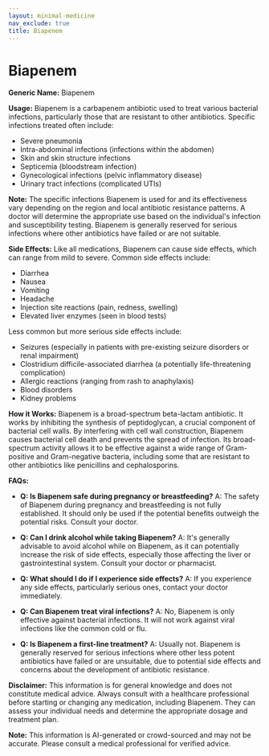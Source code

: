 ```yaml
---
layout: minimal-medicine
nav_exclude: true
title: Biapenem
---
```


# Biapenem

**Generic Name:** Biapenem

**Usage:** Biapenem is a carbapenem antibiotic used to treat various bacterial infections, particularly those that are resistant to other antibiotics.  Specific infections treated often include:

* Severe pneumonia
* Intra-abdominal infections (infections within the abdomen)
* Skin and skin structure infections
* Septicemia (bloodstream infection)
* Gynecological infections (pelvic inflammatory disease)
* Urinary tract infections (complicated UTIs)

**Note:**  The specific infections Biapenem is used for and its effectiveness vary depending on the region and local antibiotic resistance patterns.  A doctor will determine the appropriate use based on the individual's infection and susceptibility testing.  Biapenem is generally reserved for serious infections where other antibiotics have failed or are not suitable.

**Side Effects:** Like all medications, Biapenem can cause side effects, which can range from mild to severe. Common side effects include:

* Diarrhea
* Nausea
* Vomiting
* Headache
* Injection site reactions (pain, redness, swelling)
* Elevated liver enzymes (seen in blood tests)

Less common but more serious side effects include:

* Seizures (especially in patients with pre-existing seizure disorders or renal impairment)
* Clostridium difficile-associated diarrhea (a potentially life-threatening complication)
* Allergic reactions (ranging from rash to anaphylaxis)
* Blood disorders
* Kidney problems

**How it Works:** Biapenem is a broad-spectrum beta-lactam antibiotic. It works by inhibiting the synthesis of peptidoglycan, a crucial component of bacterial cell walls.  By interfering with cell wall construction, Biapenem causes bacterial cell death and prevents the spread of infection. Its broad-spectrum activity allows it to be effective against a wide range of Gram-positive and Gram-negative bacteria, including some that are resistant to other antibiotics like penicillins and cephalosporins.


**FAQs:**

* **Q: Is Biapenem safe during pregnancy or breastfeeding?**  A:  The safety of Biapenem during pregnancy and breastfeeding is not fully established.  It should only be used if the potential benefits outweigh the potential risks.  Consult your doctor.

* **Q: Can I drink alcohol while taking Biapenem?** A:  It's generally advisable to avoid alcohol while on Biapenem, as it can potentially increase the risk of side effects, especially those affecting the liver or gastrointestinal system.  Consult your doctor or pharmacist.

* **Q: What should I do if I experience side effects?** A:  If you experience any side effects, particularly serious ones, contact your doctor immediately.

* **Q: Can Biapenem treat viral infections?** A: No, Biapenem is only effective against bacterial infections. It will not work against viral infections like the common cold or flu.

* **Q:  Is Biapenem a first-line treatment?** A:  Usually not. Biapenem is generally reserved for serious infections where other less potent antibiotics have failed or are unsuitable, due to potential side effects and concerns about the development of antibiotic resistance.

**Disclaimer:** This information is for general knowledge and does not constitute medical advice. Always consult with a healthcare professional before starting or changing any medication, including Biapenem.  They can assess your individual needs and determine the appropriate dosage and treatment plan.


**Note:** This information is AI-generated or crowd-sourced and may not be accurate. Please consult a medical professional for verified advice.